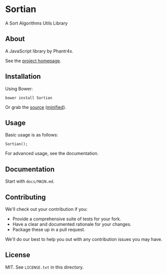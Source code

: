 # Sortian

A Sort Algorithms Utils Library

## About

A JavaScript library by Phantr4x.

See the [project homepage](http://Phantr4x.github.io/Sortian).

## Installation

Using Bower:

    bower install Sortian

Or grab the [source](https://github.com/Phantr4x/Sortian/dist/Sortian.js) ([minified](https://github.com/Phantr4x/Sortian/dist/Sortian.min.js)).

## Usage

Basic usage is as follows:

    Sortian();

For advanced usage, see the documentation.

## Documentation

Start with `docs/MAIN.md`.

## Contributing

We'll check out your contribution if you:

* Provide a comprehensive suite of tests for your fork.
* Have a clear and documented rationale for your changes.
* Package these up in a pull request.

We'll do our best to help you out with any contribution issues you may have.

## License

MIT. See `LICENSE.txt` in this directory.
